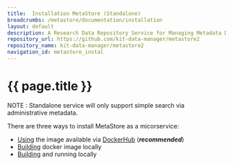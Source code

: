 ```yaml
---
title:  Installation MetaStore (Standalone)
breadcrumbs: /metastore/documentation/installation
layout: default
description: A Research Data Repository Service for Managing Metadata Documents based on JSON or XML.
repository_url: https://github.com/kit-data-manager/metastore2
repository_name: kit-data-manager/metastore2
navigation_id: metastore_instal
---
```


# {{ page.title }} 
NOTE
: Standalone service will only support simple search via administrative metadata.

There are three ways to install MetaStore as a micorservice:
- [Using](installation-via-dockerHub.html) the image available via [DockerHub](https://hub.docker.com/r/kitdm/) (***recommended***)
- [Building](build-docker-container.html) docker image locally
- [Building](local-installation.html) and running locally
